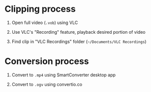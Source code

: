 # Clipping process

1. Open full video (`.vob`) using VLC

2. Use VLC's "Recording" feature, playback desired portion of video

3. Find clip in "VLC Recordings" folder (`~/Documents/VLC Recordings`)

# Conversion process

1. Convert to `.mp4` using SmartConverter desktop app

2. Convert to `.ogv` using convertio.co
